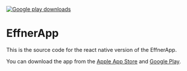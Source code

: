 [![Google play downloads](https://img.shields.io/endpoint?color=green&logo=google-play&url=https%3A%2F%2Fplay.cuzi.workers.dev%2Fplay%3Fi%3Dde.effnerapp.effner%26l%3DDownloads%26m%3D%24installs)](https://go.effner.app/android)
# EffnerApp
This is the source code for the react native version of the EffnerApp.

You can download the app from the [Apple App Store](https://go.effner.app/ios) and [Google Play](https://go.effner.app/android).
